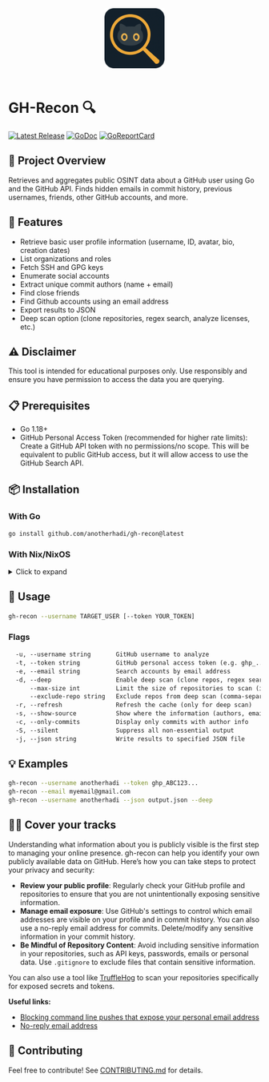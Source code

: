 <div align="center">
    <img src="https://raw.githubusercontent.com/anotherhadi/gh-recon/main/.github/assets/logo.png" width="120px" />
</div>

<br>

# GH-Recon 🔍

<p>
    <a href="https://github.com/anotherhadi/gh-recon/releases"><img src="https://img.shields.io/github/release/anotherhadi/gh-recon.svg" alt="Latest Release"></a>
    <a href="https://pkg.go.dev/github.com/anotherhadi/gh-recon?tab=doc"><img src="https://godoc.org/github.com/anotherhadi/gh-recon?status.svg" alt="GoDoc"></a>
    <a href="https://goreportcard.com/report/github.com/anotherhadi/gh-recon"><img src="https://goreportcard.com/badge/github.com/anotherhadi/gh-recon" alt="GoReportCard"></a>
</p>

## 🧾 Project Overview

Retrieves and aggregates public OSINT data about a GitHub user using Go and the GitHub API.
Finds hidden emails in commit history, previous usernames, friends, other GitHub accounts, and more.

## 🚀 Features

- Retrieve basic user profile information (username, ID, avatar, bio, creation dates)
- List organizations and roles
- Fetch SSH and GPG keys
- Enumerate social accounts
- Extract unique commit authors (name + email)
- Find close friends
- Find Github accounts using an email address
- Export results to JSON
- Deep scan option (clone repositories, regex search, analyze licenses, etc.)

## ⚠️ Disclaimer

This tool is intended for educational purposes only. Use responsibly and ensure you have permission to access the data you are querying.

## 📋 Prerequisites

- Go 1.18+
- GitHub Personal Access Token (recommended for higher rate limits): Create a GitHub API token with no permissions/no scope. This will be equivalent to public GitHub access, but it will allow access to use the GitHub Search API.

## 📦 Installation

### With Go

```bash
go install github.com/anotherhadi/gh-recon@latest
```

### With Nix/NixOS

<details>
<summary>Click to expand</summary>

**From anywhere (using the repo URL):**

```bash
nix run github:anotherhadi/gh-recon -- --username TARGET_USER [--token YOUR_TOKEN]
```

**Permanent Installation:**

```bash
# add the flake to your flake.nix
{
  inputs = {
    gh-recon.url = "github:anotherhadi/gh-recon";
  };
}

# then add it to your packages
environment.systemPackages = with pkgs; [ # or home.packages
  gh-recon
];
```

</details>

## 🧪 Usage

```bash
gh-recon --username TARGET_USER [--token YOUR_TOKEN]
```

### Flags

```txt
  -u, --username string       GitHub username to analyze
  -t, --token string          GitHub personal access token (e.g. ghp_...)
  -e, --email string          Search accounts by email address
  -d, --deep                  Enable deep scan (clone repos, regex search, analyse licenses, etc.)
      --max-size int          Limit the size of repositories to scan (in MB) (only for deep scan) (default 150)
      --exclude-repo string   Exclude repos from deep scan (comma-separated list, only for deep scan)
  -r, --refresh               Refresh the cache (only for deep scan)
  -s, --show-source           Show where the information (authors, emails, etc) were found (only for deep scan)
  -c, --only-commits          Display only commits with author info
  -S, --silent                Suppress all non-essential output
  -j, --json string           Write results to specified JSON file
```

## 💡 Examples

```bash
gh-recon --username anotherhadi --token ghp_ABC123...
gh-recon --email myemail@gmail.com
gh-recon --username anotherhadi --json output.json --deep
```

## 🕵️‍♂️ Cover your tracks

Understanding what information about you is publicly visible is the first step to managing your online presence. gh-recon can help you identify your own publicly available data on GitHub. Here’s how you can take steps to protect your privacy and security:

- **Review your public profile**: Regularly check your GitHub profile and repositories to ensure that you are not unintentionally exposing sensitive information.
- **Manage email exposure**: Use GitHub's settings to control which email addresses are visible on your profile and in commit history. You can also use a no-reply email address for commits. Delete/modify any sensitive information in your commit history.
- **Be Mindful of Repository Content**: Avoid including sensitive information in your repositories, such as API keys, passwords, emails or personal data. Use `.gitignore` to exclude files that contain sensitive information.

You can also use a tool like [TruffleHog](github.com/trufflesecurity/trufflehog) to scan your repositories specifically for exposed secrets and tokens.

**Useful links:**

- [Blocking command line pushes that expose your personal email address](https://docs.github.com/en/account-and-profile/setting-up-and-managing-your-personal-account-on-github/managing-email-preferences/blocking-command-line-pushes-that-expose-your-personal-email-address)
- [No-reply email address](https://docs.github.com/en/account-and-profile/setting-up-and-managing-your-personal-account-on-github/managing-email-preferences/setting-your-commit-email-address)

## 🤝 Contributing

Feel free to contribute! See [CONTRIBUTING.md](CONTRIBUTING.md) for details.
